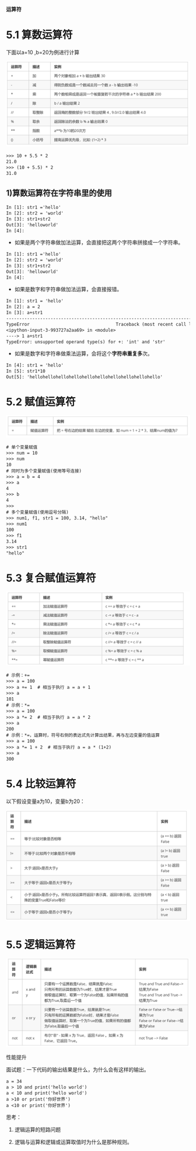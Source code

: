 **运算符**

# 5.1 算数运算符

下面以a=10 ,b=20为例进行计算

![](images/WEBRESOURCE03548a9925894e05831e1103f9bb6d52截图.png)

```
>>> 10 + 5.5 * 2
21.0
>>> (10 + 5.5) * 2
31.0
```

## 1)算数运算符在字符串里的使用

```
In [1]: str1 ='hello'
In [2]: str2 = 'world'
In [3]: str1+str2
Out[3]: 'helloworld'
In [4]:
```

- 如果是两个字符串做加法运算，会直接把这两个字符串拼接成一个字符串。

```
In [1]: str1 ='hello'
In [2]: str2 = 'world'
In [3]: str1+str2
Out[3]: 'helloworld'
In [4]:
```

- 如果是数字和字符串做加法运算，会直接报错。

```
In [1]: str1 = 'hello'
In [2]: a = 2
In [3]: a+str1
‐‐‐‐‐‐‐‐‐‐‐‐‐‐‐‐‐‐‐‐‐‐‐‐‐‐‐‐‐‐‐‐‐‐‐‐‐‐‐‐‐‐‐‐‐‐‐‐‐‐‐‐‐‐‐‐‐‐‐‐‐‐‐‐‐‐‐‐‐‐‐‐‐‐‐
TypeError                                 Traceback (most recent call last)
<ipython‐input‐3‐993727a2aa69> in <module>
‐‐‐‐> 1 a+str1
TypeError: unsupported operand type(s) for +: 'int' and 'str'
```

- 如果是数字和字符串做乘法运算，会将这个**字符串重复多**次。

```
In [4]: str1 = 'hello'
In [5]: str1*10
Out[5]: 'hellohellohellohellohellohellohellohellohellohello'
```

# 5.2 赋值运算符

![](images/WEBRESOURCE890f981a03524552ae9c4653ba5c5c06截图.png)

```
# 单个变量赋值
>>> num = 10
>>> num
10
# 同时为多个变量赋值(使用等号连接)
>>> a = b = 4
>>> a
4
>>> b
4
>>>
# 多个变量赋值(使用逗号分隔)
>>> num1, f1, str1 = 100, 3.14, "hello"
>>> num1
100
>>> f1
3.14
>>> str1
"hello"
```

# 5.3 复合赋值运算符

![](images/WEBRESOURCEf801fcb325794e0eb2e9ca365f1bec94截图.png)

```
# 示例：+=
>>> a = 100
>>> a += 1  # 相当于执行 a = a + 1
>>> a
101
# 示例：*=
>>> a = 100
>>> a *= 2  # 相当于执行 a = a * 2
>>> a
200
# 示例：*=，运算时，符号右侧的表达式先计算出结果，再与左边变量的值运算
>>> a = 100
>>> a *= 1 + 2  # 相当于执行 a = a * (1+2)
>>> a
300
```

# 5.4 比较运算符

以下假设变量a为10，变量b为20：

![](images/WEBRESOURCE5dd8fe4c8004421b9af1f1b50ea88ad2截图.png)

# 5.5 逻辑运算符

![](images/WEBRESOURCEa41112b907f4433ab8ef40ac2f5ddbd7截图.png)

性能提升

面试题：一下代码的输出结果是什么，为什么会有这样的输出。

```
a = 34
a > 10 and print('hello world')
a < 10 and print('hello world')
a >10 or print('你好世界')
a <10 or print('你好世界')
```

思考：

1. 逻辑运算的短路问题

1. 逻辑与运算和逻辑或运算取值时为什么是那种规则。